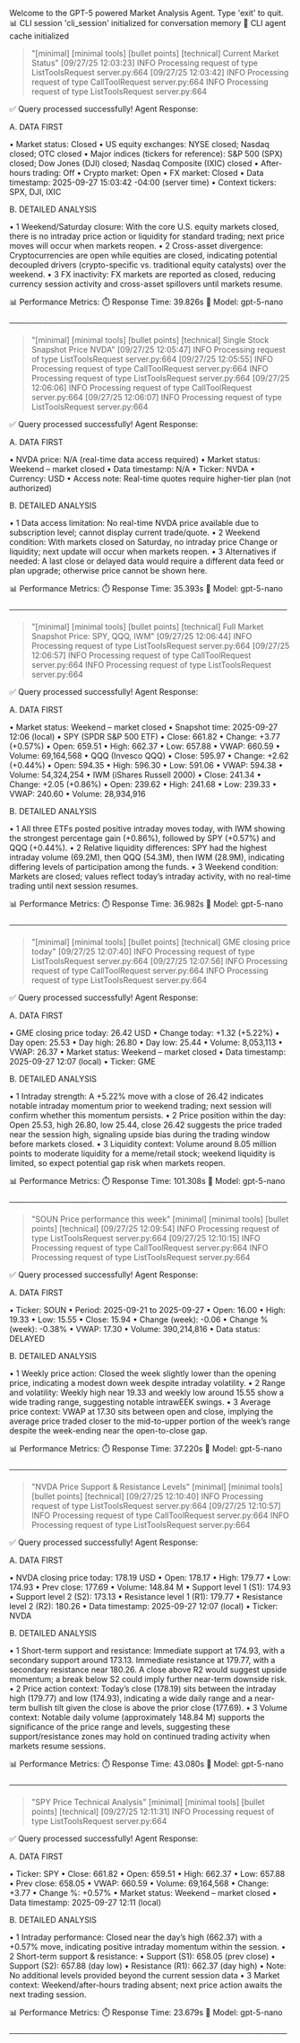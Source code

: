 Welcome to the GPT-5 powered Market Analysis Agent. Type 'exit' to quit.
📊 CLI session 'cli_session' initialized for conversation memory
🚀 CLI agent cache initialized
> "[minimal] [minimal tools] [bullet points] [technical] Current Market Status"
[09/27/25 12:03:23] INFO     Processing request of type ListToolsRequest                                                                                                                                                                                                                   server.py:664
[09/27/25 12:03:42] INFO     Processing request of type CallToolRequest                                                                                                                                                                                                                    server.py:664
                    INFO     Processing request of type ListToolsRequest                                                                                                                                                                                                                   server.py:664

✅ Query processed successfully!
Agent Response:

A. DATA FIRST

 • Market status: Closed
 • US equity exchanges: NYSE closed; Nasdaq closed; OTC closed
 • Major indices (tickers for reference): S&P 500 (SPX) closed; Dow Jones (DJI) closed; Nasdaq Composite (IXIC) closed
 • After-hours trading: Off
 • Crypto market: Open
 • FX market: Closed
 • Data timestamp: 2025-09-27 15:03:42 -04:00 (server time)
 • Context tickers: SPX, DJI, IXIC

B. DETAILED ANALYSIS

 •  1 Weekend/Saturday closure: With the core U.S. equity markets closed, there is no intraday price action or liquidity for standard trading; next price moves will occur when markets reopen.
 •  2 Cross-asset divergence: Cryptocurrencies are open while equities are closed, indicating potential decoupled drivers (crypto-specific vs. traditional equity catalysts) over the weekend.
 •  3 FX inactivity: FX markets are reported as closed, reducing currency session activity and cross-asset spillovers until markets resume.

📊 Performance Metrics:
   ⏱️  Response Time: 39.826s
   🤖  Model: gpt-5-nano

──────────────────────────────────────────────────

> "[minimal] [minimal tools] [bullet points] [technical] Single Stock Snapshot Price NVDA"
[09/27/25 12:05:47] INFO     Processing request of type ListToolsRequest                                                                                                                                                                                                                   server.py:664
[09/27/25 12:05:55] INFO     Processing request of type CallToolRequest                                                                                                                                                                                                                    server.py:664
                    INFO     Processing request of type ListToolsRequest                                                                                                                                                                                                                   server.py:664
[09/27/25 12:06:06] INFO     Processing request of type CallToolRequest                                                                                                                                                                                                                    server.py:664
[09/27/25 12:06:07] INFO     Processing request of type ListToolsRequest                                                                                                                                                                                                                   server.py:664

✅ Query processed successfully!
Agent Response:

A. DATA FIRST

 • NVDA price: N/A (real-time data access required)
 • Market status: Weekend – market closed
 • Data timestamp: N/A
 • Ticker: NVDA
 • Currency: USD
 • Access note: Real-time quotes require higher-tier plan (not authorized)

B. DETAILED ANALYSIS

 •  1 Data access limitation: No real-time NVDA price available due to subscription level; cannot display current trade/quote.
 •  2 Weekend condition: With markets closed on Saturday, no intraday price Change or liquidity; next update will occur when markets reopen.
 •  3 Alternatives if needed: A last close or delayed data would require a different data feed or plan upgrade; otherwise price cannot be shown here.

📊 Performance Metrics:
   ⏱️  Response Time: 35.393s
   🤖  Model: gpt-5-nano

──────────────────────────────────────────────────

> "[minimal] [minimal tools] [bullet points] [technical] Full Market Snapshot Price: SPY, QQQ, IWM"
[09/27/25 12:06:44] INFO     Processing request of type ListToolsRequest                                                                                                                                                                                                                   server.py:664
[09/27/25 12:06:57] INFO     Processing request of type CallToolRequest                                                                                                                                                                                                                    server.py:664
                    INFO     Processing request of type ListToolsRequest                                                                                                                                                                                                                   server.py:664

✅ Query processed successfully!
Agent Response:

A. DATA FIRST

 • Market status: Weekend – market closed
 • Snapshot time: 2025-09-27 12:06 (local)
 • SPY (SPDR S&P 500 ETF)
    • Close: 661.82
    • Change: +3.77 (+0.57%)
    • Open: 659.51
    • High: 662.37
    • Low: 657.88
    • VWAP: 660.59
    • Volume: 69,164,568
 • QQQ (Invesco QQQ)
    • Close: 595.97
    • Change: +2.62 (+0.44%)
    • Open: 594.35
    • High: 596.30
    • Low: 591.06
    • VWAP: 594.38
    • Volume: 54,324,254
 • IWM (iShares Russell 2000)
    • Close: 241.34
    • Change: +2.05 (+0.86%)
    • Open: 239.62
    • High: 241.68
    • Low: 239.33
    • VWAP: 240.60
    • Volume: 28,934,916

B. DETAILED ANALYSIS

 •  1 All three ETFs posted positive intraday moves today, with IWM showing the strongest percentage gain (+0.86%), followed by SPY (+0.57%) and QQQ (+0.44%).
 •  2 Relative liquidity differences: SPY had the highest intraday volume (69.2M), then QQQ (54.3M), then IWM (28.9M), indicating differing levels of participation among the funds.
 •  3 Weekend condition: Markets are closed; values reflect today’s intraday activity, with no real-time trading until next session resumes.

📊 Performance Metrics:
   ⏱️  Response Time: 36.982s
   🤖  Model: gpt-5-nano

──────────────────────────────────────────────────

> "[minimal] [minimal tools] [bullet points] [technical] GME closing price today"
[09/27/25 12:07:40] INFO     Processing request of type ListToolsRequest                                                                                                                                                                                                                   server.py:664
[09/27/25 12:07:56] INFO     Processing request of type CallToolRequest                                                                                                                                                                                                                    server.py:664
                    INFO     Processing request of type ListToolsRequest                                                                                                                                                                                                                   server.py:664

✅ Query processed successfully!
Agent Response:

A. DATA FIRST

 • GME closing price today: 26.42 USD
 • Change today: +1.32 (+5.22%)
 • Day open: 25.53
 • Day high: 26.80
 • Day low: 25.44
 • Volume: 8,053,113
 • VWAP: 26.37
 • Market status: Weekend – market closed
 • Data timestamp: 2025-09-27 12:07 (local)
 • Ticker: GME

B. DETAILED ANALYSIS

 •  1 Intraday strength: A +5.22% move with a close of 26.42 indicates notable intraday momentum prior to weekend trading; next session will confirm whether this momentum persists.
 •  2 Price position within the day: Open 25.53, high 26.80, low 25.44, close 26.42 suggests the price traded near the session high, signaling upside bias during the trading window before markets closed.
 •  3 Liquidity context: Volume around 8.05 million points to moderate liquidity for a meme/retail stock; weekend liquidity is limited, so expect potential gap risk when markets reopen.

📊 Performance Metrics:
   ⏱️  Response Time: 101.308s
   🤖  Model: gpt-5-nano

──────────────────────────────────────────────────

> "SOUN Price performance this week" [minimal] [minimal tools] [bullet points] [technical]
[09/27/25 12:09:54] INFO     Processing request of type ListToolsRequest                                                                                                                                                                                                                   server.py:664
[09/27/25 12:10:15] INFO     Processing request of type CallToolRequest                                                                                                                                                                                                                    server.py:664
                    INFO     Processing request of type ListToolsRequest                                                                                                                                                                                                                   server.py:664

✅ Query processed successfully!
Agent Response:

A. DATA FIRST

 • Ticker: SOUN
 • Period: 2025-09-21 to 2025-09-27
 • Open: 16.00
 • High: 19.33
 • Low: 15.55
 • Close: 15.94
 • Change (week): -0.06
 • Change % (week): -0.38%
 • VWAP: 17.30
 • Volume: 390,214,816
 • Data status: DELAYED

B. DETAILED ANALYSIS

 •  1 Weekly price action: Closed the week slightly lower than the opening price, indicating a modest down week despite intraday volatility.
 •  2 Range and volatility: Weekly high near 19.33 and weekly low around 15.55 show a wide trading range, suggesting notable intrawEEK swings.
 •  3 Average price context: VWAP at 17.30 sits between open and close, implying the average price traded closer to the mid-to-upper portion of the week’s range despite the week-ending near the open-to-close gap.

📊 Performance Metrics:
   ⏱️  Response Time: 37.220s
   🤖  Model: gpt-5-nano

──────────────────────────────────────────────────

> "NVDA Price Support & Resistance Levels" [minimal] [minimal tools] [bullet points] [technical]
[09/27/25 12:10:40] INFO     Processing request of type ListToolsRequest                                                                                                                                                                                                                   server.py:664
[09/27/25 12:10:57] INFO     Processing request of type CallToolRequest                                                                                                                                                                                                                    server.py:664
                    INFO     Processing request of type ListToolsRequest                                                                                                                                                                                                                   server.py:664

✅ Query processed successfully!
Agent Response:

A. DATA FIRST

 • NVDA closing price today: 178.19 USD
 • Open: 178.17
 • High: 179.77
 • Low: 174.93
 • Prev close: 177.69
 • Volume: 148.84 M
 • Support level 1 (S1): 174.93
 • Support level 2 (S2): 173.13
 • Resistance level 1 (R1): 179.77
 • Resistance level 2 (R2): 180.26
 • Data timestamp: 2025-09-27 12:07 (local)
 • Ticker: NVDA

B. DETAILED ANALYSIS

 •  1 Short-term support and resistance: Immediate support at 174.93, with a secondary support around 173.13. Immediate resistance at 179.77, with a secondary resistance near 180.26. A close above R2 would suggest upside momentum; a break below S2 could imply further near-term downside risk.
 •  2 Price action context: Today’s close (178.19) sits between the intraday high (179.77) and low (174.93), indicating a wide daily range and a near-term bullish tilt given the close is above the prior close (177.69).
 •  3 Volume context: Notable daily volume (approximately 148.84 M) supports the significance of the price range and levels, suggesting these support/resistance zones may hold on continued trading activity when markets resume sessions.

📊 Performance Metrics:
   ⏱️  Response Time: 43.080s
   🤖  Model: gpt-5-nano

──────────────────────────────────────────────────

> "SPY Price Technical Analysis" [minimal] [minimal tools] [bullet points] [technical]
[09/27/25 12:11:31] INFO     Processing request of type ListToolsRequest                                                                                                                                                                                                                   server.py:664

✅ Query processed successfully!
Agent Response:

A. DATA FIRST

 • Ticker: SPY
 • Close: 661.82
 • Open: 659.51
 • High: 662.37
 • Low: 657.88
 • Prev close: 658.05
 • VWAP: 660.59
 • Volume: 69,164,568
 • Change: +3.77
 • Change %: +0.57%
 • Market status: Weekend – market closed
 • Data timestamp: 2025-09-27 12:11 (local)

B. DETAILED ANALYSIS

 •  1 Intraday performance: Closed near the day’s high (662.37) with a +0.57% move, indicating positive intraday momentum within the session.
 •  2 Short-term support & resistance:
    • Support (S1): 658.05 (prev close)
    • Support (S2): 657.88 (day low)
    • Resistance (R1): 662.37 (day high)
    • Note: No additional levels provided beyond the current session data
 •  3 Market context: Weekend/after-hours trading absent; next price action awaits the next trading session.

📊 Performance Metrics:
   ⏱️  Response Time: 23.679s
   🤖  Model: gpt-5-nano

──────────────────────────────────────────────────
